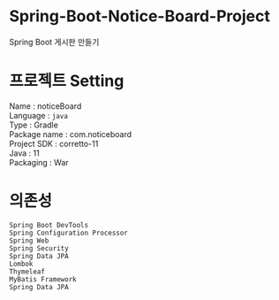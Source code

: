 # Spring-Boot-Notice-Board-Project
Spring Boot 게시판 만들기

# 프로젝트 Setting
Name : noticeBoard  
Language : `java`  
Type : Gradle  
Package name : com.noticeboard  
Project SDK : corretto-11  
Java : 11  
Packaging : War  

# 의존성
`Spring Boot DevTools`  
`Spring Configuration Processor`  
`Spring Web`  
`Spring Security`  
`Spring Data JPA`  
`Lombok`  
`Thymeleaf`  
`MyBatis Framework`  
`Spring Data JPA`  
